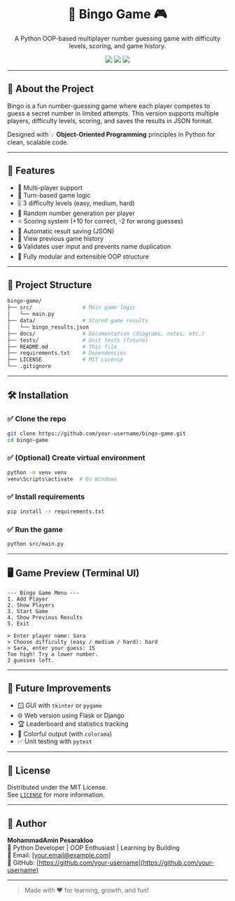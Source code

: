 <h1 align="center">🎯 Bingo Game 🎮</h1>
<p align="center">
  A Python OOP-based multiplayer number guessing game with difficulty levels, scoring, and game history.
</p>

<p align="center">
  <img src="https://img.shields.io/badge/python-3.8%2B-blue?logo=python">
  <img src="https://img.shields.io/badge/project-terminal%20game-lightgrey">
  <img src="https://img.shields.io/badge/status-active-brightgreen">
</p>

---

## 📌 About the Project

Bingo is a fun number-guessing game where each player competes to guess a secret number in limited attempts. This version supports multiple players, difficulty levels, scoring, and saves the results in JSON format.

Designed with 💡 **Object-Oriented Programming** principles in Python for clean, scalable code.

---

## 🚀 Features

- 👥 Multi-player support
- 🔁 Turn-based game logic
- 🎚 3 difficulty levels (easy, medium, hard)
- 🧠 Random number generation per player
- ⭐ Scoring system (+10 for correct, -2 for wrong guesses)
- 💾 Automatic result saving (JSON)
- 📖 View previous game history
- 🔒 Validates user input and prevents name duplication
- 🔧 Fully modular and extensible OOP structure

---

## 📂 Project Structure

```bash
bingo-game/
├── src/                # Main game logic
│   └── main.py
├── data/               # Stored game results
│   └── bingo_results.json
├── docs/               # Documentation (diagrams, notes, etc.)
├── tests/              # Unit tests (future)
├── README.md           # This file
├── requirements.txt    # Dependencies
├── LICENSE             # MIT License
└── .gitignore
```

---

## 🛠 Installation

### ✅ Clone the repo

```bash
git clone https://github.com/your-username/bingo-game.git
cd bingo-game
```

### ✅ (Optional) Create virtual environment

```bash
python -m venv venv
venv\Scripts\activate  # On Windows
```

### ✅ Install requirements

```bash
pip install -r requirements.txt
```

### ✅ Run the game

```bash
python src/main.py
```

---

## 🖥️ Game Preview (Terminal UI)

```text
--- Bingo Game Menu ---
1. Add Player
2. Show Players
3. Start Game
4. Show Previous Results
5. Exit

> Enter player name: Sara
> Choose difficulty (easy / medium / hard): hard
> Sara, enter your guess: 15
Too high! Try a lower number.
2 guesses left.
```

---

## 🧪 Future Improvements

- 🪟 GUI with `tkinter` or `pygame`
- 🌐 Web version using Flask or Django
- 🏆 Leaderboard and statistics tracking
- 🎨 Colorful output (with `colorama`)
- ✅ Unit testing with `pytest`

---

## 📜 License

Distributed under the MIT License.  
See [`LICENSE`](LICENSE) for more information.

---

## 🙌 Author

**MohammadAmin Pesarakloo**  
🧠 Python Developer | OOP Enthusiast | Learning by Building  
📧 Email: [your.email@example.com]  
🔗 GitHub: [https://github.com/your-username](https://github.com/your-username)

---

> Made with ❤️ for learning, growth, and fun!
